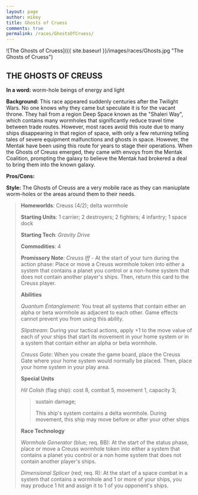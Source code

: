 ```yaml
---
layout: page
author: mikey
title: Ghosts of Cruess
comments: true
permalink: /races/GhostsOfCruess/
---
```


![The Ghosts of Cruess]({{ site.baseurl }}/images/races/Ghosts.jpg "The Ghosts of Cruess")

## THE GHOSTS OF CREUSS

**In a word:** worm-hole beings of energy and light

**Background:** This race appeared suddenly centuries after the Twilight Wars. No one knows why they came but speculate it is for the vacant throne. They hail from a region Deep Space known as the "Shaleri Way", which contains many wormholes that significantly reduce travel time between trade routes. However, most races avoid this route due to many ships disappearing in that region of space, with only a few returning telling tales of severe equipment malfunctions and ghosts in space. However, the Mentak have been using this route for years to stage their operations. When the Ghosts of Creuss emerged, they came with envoys from the Mentak Coalition, prompting the galaxy to believe the Mentak had brokered a deal to bring them into the known galaxy.

**Pros/Cons:** 

**Style:** The Ghosts of Creuss are a very mobile race as they can maniuplate worm-holes or the areas around them to their needs.

>**Homeworlds**: Creuss (4/2); delta wormhole
>
>**Starting Units**: 1 carrier; 2 destroyers; 2 fighters; 4 infantry; 1 space dock
>
>**Starting Tech**: _Gravity Drive_
>
>**Commodities**: 4
>
>**Promissory Note**: _Creuss Iff_ - At the start of your turn during the action phase: Place or move a Creuss wormhole token into either a system that contains a planet you control or a non-home system that does not contain another player's ships. Then, return this card to the Creuss player.
>
>**Abilities**
>
>_Quantum Entanglement_: You treat all systems that contain either an alpha or beta wormhole as adjacent to each other. Game effects cannot prevent you from using this ability. 
>
>_Slipstream_: During your tactical actions, apply +1 to the move value of each of your ships that start its movement in your home system or in a system that contain either an alpha or beta wormhole.
>
>_Creuss Gate_: When you create the game board, place the Creuss Gate where your home system would normally be placed. Then, place your home system in your play area. 
>
>**Special Units**
>
>_Hil Colish_ (flag ship): cost 8, combat 5, movement 1, capacity 3; 
>>sustain damage;
>>
>>This ship's system contains a delta wormhole. During movement, this ship may move before or after your other ships
>
>**Race Technology**
>
>_Wormhole Generator_ (blue; req. BB): At the start of the status phase, place or move a Creuss wormhole token into either a system that contains a planet you control or a non home system that does not contain another player's ships.
>
>_Dimensional Splicer_ (red; req. R): At the start of a space combat in a system that contains a wormhole and 1 or more of your ships, you may produce 1 hit and assign it to 1 of you opponent's ships.
